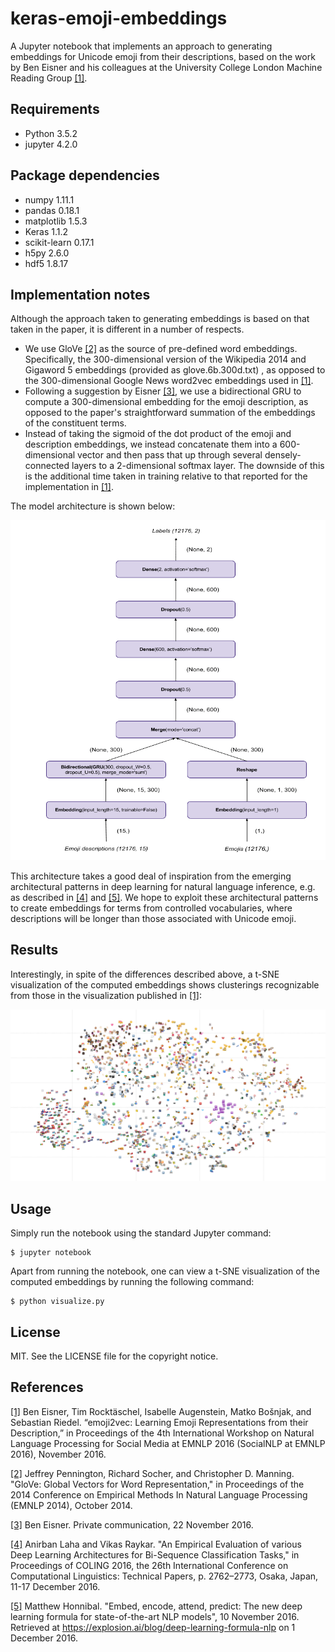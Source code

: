 # keras-emoji-embeddings
A Jupyter notebook that implements an approach to generating embeddings for Unicode emoji from their descriptions, based on the work by Ben Eisner and his colleagues at the University College London Machine Reading Group [[1]](https://arxiv.org/abs/1609.08359).

## Requirements

* Python 3.5.2
* jupyter 4.2.0

## Package dependencies

* numpy 1.11.1
* pandas 0.18.1
* matplotlib 1.5.3
* Keras 1.1.2
* scikit-learn 0.17.1
* h5py 2.6.0
* hdf5 1.8.17

## Implementation notes

Although the approach taken to generating embeddings is based on that taken in the paper, it is different in a number of respects.

* We use GloVe [[2]](http://nlp.stanford.edu/pubs/glove.pdf) as the source of pre-defined word embeddings. Specifically, the 300-dimensional version of the Wikipedia 2014 and Gigaword 5 embeddings (provided as glove.6b.300d.txt) , as opposed to the 300-dimensional Google News word2vec embeddings used in [[1]](https://arxiv.org/abs/1609.08359).
* Following a suggestion by Eisner [[3]](#eisner-personal-communication), we use a bidirectional GRU to compute a 300-dimensional embedding for the emoji description, as opposed to the paper's straightforward summation of the embeddings of the constituent terms.
* Instead of taking the sigmoid of the dot product of the emoji and description embeddings, we instead concatenate them into a 600-dimensional vector and then pass that up through several densely-connected layers to a 2-dimensional softmax layer. The downside of this is the additional time taken in training relative to that reported for the implementation in [[1]](https://arxiv.org/abs/1609.08359).

The model architecture is shown below:

![[Keras architecture for Unicode emoji embedding generation]](emoji_emb_arch.png)

This architecture takes a good deal of inspiration from the emerging architectural patterns in deep learning for natural language inference, e.g. as described in [[4]](https://arxiv.org/abs/1607.04853v2) and [[5]](https://explosion.ai/blog/deep-learning-formula-nlp). We hope to exploit these architectural patterns to create embeddings for terms from controlled vocabularies, where descriptions will be longer than those associated with Unicode emoji.

## Results

Interestingly, in spite of the differences described above, a t-SNE visualization of the computed embeddings shows clusterings recognizable from those in the visualization published in [[1]](https://arxiv.org/abs/1609.08359):

![[A t-SNE visualization of the computed embeddings]](emoji_emb_viz.png)

## Usage

Simply run the notebook using the standard Jupyter command:

    $ jupyter notebook

Apart from running the notebook, one can view a t-SNE visualization of the computed embeddings by running the following command:

    $ python visualize.py

## License

MIT. See the LICENSE file for the copyright notice.

## References

[[1]](https://arxiv.org/abs/1609.08359) Ben Eisner, Tim Rocktäschel, Isabelle Augenstein, Matko Bošnjak, and Sebastian Riedel. “emoji2vec: Learning Emoji Representations from their Description,” in Proceedings of the 4th International Workshop on Natural Language Processing for Social Media at EMNLP 2016 (SocialNLP at EMNLP 2016), November 2016.

[[2]](http://nlp.stanford.edu/pubs/glove.pdf) Jeffrey Pennington, Richard Socher, and Christopher D. Manning. "GloVe: Global Vectors for Word Representation," in Proceedings of the 2014 Conference on Empirical Methods In Natural Language Processing (EMNLP 2014), October 2014.

[[3]](#eisner-personal-communication) Ben Eisner. Private communication, 22 November 2016.

[[4]](https://arxiv.org/abs/1607.04853v2) Anirban Laha and Vikas Raykar. "An Empirical Evaluation of various Deep Learning Architectures for Bi-Sequence Classification Tasks," in Proceedings of COLING 2016, the 26th International Conference on Computational Linguistics: Technical Papers, p. 2762–2773, Osaka, Japan, 11-17 December 2016.

[[5]](https://explosion.ai/blog/deep-learning-formula-nlp) Matthew Honnibal. "Embed, encode, attend, predict: The new deep learning formula for state-of-the-art NLP models", 10 November 2016. Retrieved at https://explosion.ai/blog/deep-learning-formula-nlp on 1 December 2016.
